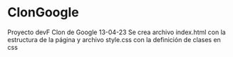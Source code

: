 # ClonGoogle
Proyecto devF Clon de Google
13-04-23 Se crea archivo index.html con la estructura de la página y archivo style.css con la definición de clases en css
